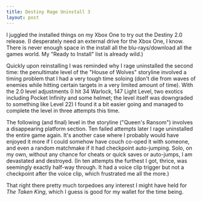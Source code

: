 ```yaml
---
title: Destiny Rage Uninstall 3
layout: post
---
```


I juggled the installed things on my Xbox One to try out the Destiny 2.0 release. (I desperately need an external
drive for the Xbox One, I know. There is never enough space in the install all the blu-rays/download all the games
world. My "Ready to Install" list is already wild.)

Quickly upon reinstalling I was reminded why I rage uninstalled the second time: the penultimate level of the "House
of Wolves" storyline involved a timing problem that I had a very tough time soloing (don't die from waves of enemies
while hitting certain targets in a very limited amount of time). With the 2.0 level adjustments (I hit 34 Warlock, 147 Light
Level, two exotics including Pocket Infinity and some helmet; the level itself was downgraded to something like Level 22)
I found it a bit easier going and managed to complete the level in three attempts this time.

The following (and final) level in the storyline ("Queen's Ransom") involves a disappearing platform section. Ten
failed attempts later I rage uninstalled the entire game again. It's another case where I probably would have
enjoyed it more if I could somehow have couch co-oped it with someone, and even a random matchmake if it had
checkpoint auto-jumping. Solo, on my own, without any chance for cheats or quick saves or auto-jumps, I am devastated and
destroyed. (In ten attempts the furthest I got, thrice, was seemingly exactly half-way through. It had a voice
clip trigger but not a checkpoint after the voice clip, which frustrated me all the more.)

That right there pretty much torpedoes any interest I might have held for *The Taken King*, which I guess is
good for my wallet for the time being.
